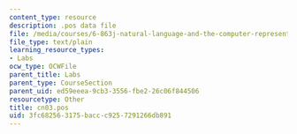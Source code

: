 ```yaml
---
content_type: resource
description: .pos data file
file: /media/courses/6-863j-natural-language-and-the-computer-representation-of-knowledge-spring-2003/3fc682563175baccc9257291266db891_cn03.pos
file_type: text/plain
learning_resource_types:
- Labs
ocw_type: OCWFile
parent_title: Labs
parent_type: CourseSection
parent_uid: ed59eeea-9cb3-3556-fbe2-26c06f844506
resourcetype: Other
title: cn03.pos
uid: 3fc68256-3175-bacc-c925-7291266db891
---
```

